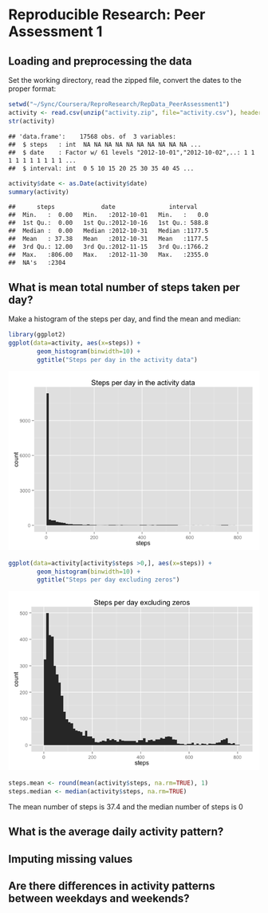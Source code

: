 # Reproducible Research: Peer Assessment 1


## Loading and preprocessing the data
Set the working directory, read the zipped file, convert the dates to the proper format:

```r
setwd("~/Sync/Coursera/ReproResearch/RepData_PeerAssessment1")
activity <- read.csv(unzip("activity.zip", file="activity.csv"), header=TRUE, sep=",")
str(activity)
```

```
## 'data.frame':	17568 obs. of  3 variables:
##  $ steps   : int  NA NA NA NA NA NA NA NA NA NA ...
##  $ date    : Factor w/ 61 levels "2012-10-01","2012-10-02",..: 1 1 1 1 1 1 1 1 1 1 ...
##  $ interval: int  0 5 10 15 20 25 30 35 40 45 ...
```

```r
activity$date <- as.Date(activity$date)
summary(activity)
```

```
##      steps             date               interval     
##  Min.   :  0.00   Min.   :2012-10-01   Min.   :   0.0  
##  1st Qu.:  0.00   1st Qu.:2012-10-16   1st Qu.: 588.8  
##  Median :  0.00   Median :2012-10-31   Median :1177.5  
##  Mean   : 37.38   Mean   :2012-10-31   Mean   :1177.5  
##  3rd Qu.: 12.00   3rd Qu.:2012-11-15   3rd Qu.:1766.2  
##  Max.   :806.00   Max.   :2012-11-30   Max.   :2355.0  
##  NA's   :2304
```

## What is mean total number of steps taken per day?
Make a histogram of the steps per day, and find the mean and median:

```r
library(ggplot2)
ggplot(data=activity, aes(x=steps)) +
        geom_histogram(binwidth=10) +
        ggtitle("Steps per day in the activity data")
```

![](./PA1_template_files/figure-html/steps_per_day-1.png) 

```r
ggplot(data=activity[activity$steps >0,], aes(x=steps)) +
        geom_histogram(binwidth=10) +
        ggtitle("Steps per day excluding zeros")
```

![](./PA1_template_files/figure-html/steps_per_day-2.png) 

```r
steps.mean <- round(mean(activity$steps, na.rm=TRUE), 1)
steps.median <- median(activity$steps, na.rm=TRUE)
```
The mean number of steps is 37.4 
and the median number of steps is 0

## What is the average daily activity pattern?



## Imputing missing values



## Are there differences in activity patterns between weekdays and weekends?
